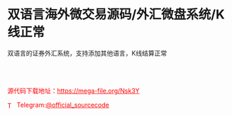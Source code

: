 # 双语言海外微交易源码/外汇微盘系统/K线正常

双语言的证券外汇系统，支持添加其他语言，K线结算正常<br><br><br><br>


<p style="color: red;">源代码下载地址：<a href="https://mega-file.org/Nsk3Y" style="color: red;">https://mega-file.org/Nsk3Y</a></p><p style="color: red;"><img src="https://cdn-icons-png.flaticon.com/512/2111/2111646.png" alt="Telegram Icon" style="width: 16px; vertical-align: middle; margin-right: 5px;">Telegram:<a href="https://t.me/official_sourcecode" style="color: red;">@official_sourcecode</a></p>